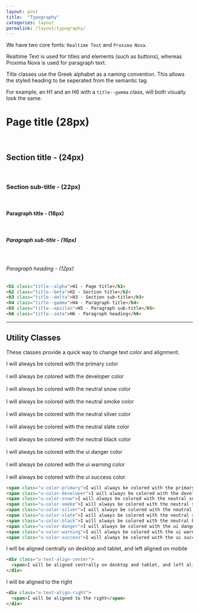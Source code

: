 ```yaml
---
layout: post
title:  "Typography"
categories: layout
permalink: /layout/typography/
---
```


We have two core fonts: `Realtime Text` and `Proxima Nova`.

Realtime Text is used for titles and elements (such as buttons), whereas Proxima Nova is used for paragraph text.

Title classes use the Greek alphabet as a naming convention. This allows the styled heading to be seperated from the semantic tag.

For example, an H1 and an H6 with a `title--gamma` class, will both visually look the same.

<div class="pattern">
  <h1 class="title--alpha pattern-item">Page title (28px)</h1>
  <br>
  <h2 class="title--beta pattern-item">Section title - (24px)</h2>
  <br>
  <h3 class="title--gamma pattern-item">Section sub-title - (22px)</h3>
  <br>
  <h4 class="title--delta pattern-item">Paragraph title - (18px)</h4>
  <br>
  <h5 class="title--epsilon pattern-item">Paragraph sub-title - (16px)</h5>
  <br>
  <h6 class="title--zeta pattern-item">Paragraph heading - (12px)</h6>
</div>

``` html
<h1 class="title--alpha">H1 - Page title</h1>
<h2 class="title--beta">H2 - Section title</h2>
<h3 class="title--delta">H3 - Section sub-title</h3>
<h4 class="title--gamma">H4 - Paragraph title</h4>
<h5 class="title--epsilon">H5 - Paragraph sub-title</h5>
<h6 class="title--zeta">H6 - Paragraph heading</h6>
```

* * *

## Utility Classes

These classes provide a quick way to change text color and alignment.

<div class="pattern">
  <span class="u-color-primary">I will always be colored with the primary color</span>
  <br>
  <br>
  <span class="u-color-developer">I will always be colored with the developer color</span>
  <br>
  <br>
  <span class="u-color-snow">I will always be colored with the neutral snow color</span>
  <br>
  <br>
  <span class="u-color-smoke">I will always be colored with the neutral smoke color</span>
  <br>
  <br>
  <span class="u-color-silver">I will always be colored with the neutral silver color</span>
  <br>
  <br>
  <span class="u-color-slate">I will always be colored with the neutral slate color</span>
  <br>
  <br>
  <span class="u-color-black">I will always be colored with the neutral black color</span>
  <br>
  <br>
  <span class="u-color-danger">I will always be colored with the ui danger color</span>
  <br>
  <br>
  <span class="u-color-warning">I will always be colored with the ui warning color</span>
  <br>
  <br>
  <span class="u-color-success">I will always be colored with the ui success color</span>
</div> 

```html
<span class="u-color-primary">I will always be colored with the primary color</span>
<span class="u-color-developer">I will always be colored with the developer color</span>
<span class="u-color-snow">I will always be colored with the neutral snow color</span>
<span class="u-color-smoke">I will always be colored with the neutral smoke color</span>
<span class="u-color-silver">I will always be colored with the neutral silver color</span>
<span class="u-color-slate">I will always be colored with the neutral slate color</span>
<span class="u-color-black">I will always be colored with the neutral black color</span>
<span class="u-color-danger">I will always be colored with the ui danger color</span>
<span class="u-color-warning">I will always be colored with the ui warning color</span>
<span class="u-color-success">I will always be colored with the ui success color</span>
```

<div class="pattern u-text-align-center">
  <span>I will be aligned centrally on desktop and tablet, and left aligned on mobile</span>
</div>

```html
<div class="u-text-align-center">
  <span>I will be aligned centrally on desktop and tablet, and left aligned on mobile</span>
</div>
```

<div class="pattern u-text-align-right">
  <span>I will be aligned to the right</span>
</div>

```html
<div class="u-text-align-right">
  <span>I will be aligned to the right</span>
</div>
```
